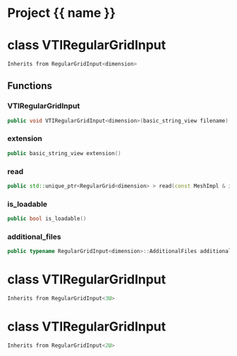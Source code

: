<script setup>
import {useRoute} from 'vitepress'
const {path} = useRoute()
const tokens = path.split('/')
const words = tokens[2].split('-');
for (let i = 0; i < words.length; i++) {
    words[i] = words[i].charAt(0).toUpperCase() + words[i].slice(1);
    words[i] = words[i].replace('geode', 'Geode')
}
const name = words.join('-');
</script>
# Project {{ name }}

# class VTIRegularGridInput


```cpp
Inherits from RegularGridInput<dimension>
```



## Functions

### VTIRegularGridInput

```cpp
public void VTIRegularGridInput<dimension>(basic_string_view filename)
```


### extension

```cpp
public basic_string_view extension()
```


### read

```cpp
public std::unique_ptr<RegularGrid<dimension> > read(const MeshImpl & impl)
```


### is_loadable

```cpp
public bool is_loadable()
```


### additional_files

```cpp
public typename RegularGridInput<dimension>::AdditionalFiles additional_files()
```




# class VTIRegularGridInput


```cpp
Inherits from RegularGridInput<3U>
```



# class VTIRegularGridInput


```cpp
Inherits from RegularGridInput<2U>
```



